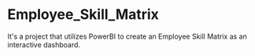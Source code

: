 # Employee_Skill_Matrix
It's a project that utilizes PowerBI to create an Employee Skill Matrix as an interactive dashboard.
